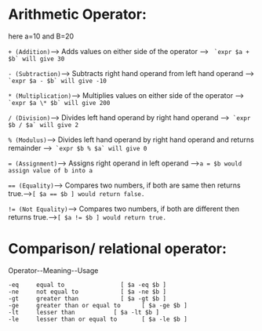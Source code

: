 # Arithmetic Operator:

here a=10 and B=20

```+ (Addition)```--> Adds values on either side of the operator -->   ``` `expr $a + $b` will give 30```

```- (Subtraction)```--> Subtracts right hand operand from left hand operand -->``` `expr $a - $b` will give -10```

```* (Multiplication)```--> Multiplies values on either side of the operator -->``` `expr $a \* $b` will give 200```

```/ (Division)```--> Divides left hand operand by right hand operand -->``` `expr $b / $a` will give 2```

```% (Modulus)```--> Divides left hand operand by right hand operand and returns remainder -->``` `expr $b % $a` will give 0```

```= (Assignment)```--> Assigns right operand in left operand -->```a = $b would assign value of b into a```

```== (Equality)```--> Compares two numbers, if both are same then returns true.-->```[ $a == $b ] would return false.```

```!= (Not Equality)```--> Compares two numbers, if both are different then returns true.-->```[ $a != $b ] would return true.```


# Comparison/ relational operator:

Operator--Meaning--Usage
```
-eq		equal to		        [ $a -eq $b ]
-ne		not equal to		    [ $a -ne $b ]
-gt		greater than		    [ $a -gt $b ]
-ge		greater than or equal to	  [ $a -ge $b ]
-lt		lesser than		      [ $a -lt $b ]
-le		lesser than or equal to 	  [ $a -le $b ]
```

